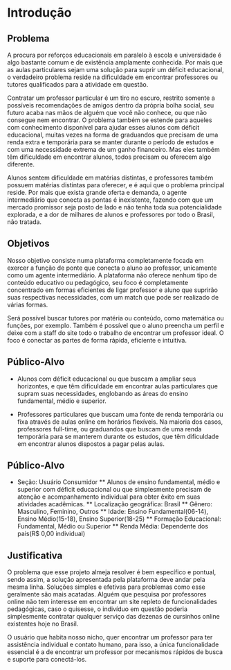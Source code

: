 # Introdução

## Problema
A procura por reforços educacionais em paralelo à escola e universidade é algo bastante comum e de existência amplamente conhecida. Por mais que as aulas particulares sejam uma solução para suprir um déficit educacional, o verdadeiro problema reside na dificuldade em encontrar professores ou tutores qualificados para a atividade em questão. 

Contratar um professor particular é um tiro no escuro, restrito somente a possíveis recomendações de amigos dentro da própria bolha social, seu futuro acaba nas mãos de alguém que você não conhece, ou que não consegue nem encontrar. O problema também se estende para aqueles com conhecimento disponível para ajudar esses alunos com déficit educacional, muitas vezes  na forma de graduandos que precisam de uma renda extra e temporária para se manter durante o período de estudos e com uma necessidade extrema de um ganho financeiro. Mas eles também têm dificuldade em encontrar alunos, todos precisam ou oferecem algo diferente. 

Alunos sentem dificuldade em matérias distintas, e professores também possuem matérias distintas para oferecer, e é aqui que o problema principal reside. Por mais que exista grande oferta e demanda, o agente intermediário que conecta as pontas é inexistente, fazendo com que um mercado promissor seja posto de lado e não tenha toda sua potencialidade explorada, e a dor de milhares de alunos e professores por todo o Brasil, não tratada.


## Objetivos 

Nosso objetivo consiste numa plataforma completamente focada em exercer a função de ponte que conecta o aluno ao professor, unicamente como um agente intermediário.
A plataforma não oferece nenhum tipo de conteúdo educativo ou pedagógico, seu foco é completamente concentrado em formas eficientes de ligar professor e aluno que suprirão suas respectivas necessidades, com um match que pode ser realizado de várias formas.

Será possível buscar tutores por matéria ou conteúdo, como matemática ou funções, por exemplo. Também é possível que o aluno preencha um perfil e deixe com a staff do site todo o trabalho de encontrar um professor ideal. O foco é conectar as partes de forma rápida, eficiente e intuitiva.


## Público-Alvo

- Alunos com déficit educacional ou que buscam a ampliar seus horizontes, e que têm dificuldade em encontrar aulas particulares que supram suas necessidades, englobando as áreas do ensino fundamental, médio e superior.

- Professores particulares que buscam uma fonte de renda temporária ou fixa através de aulas online em horários flexíveis. Na maioria dos casos, professores full-time, ou graduandos que buscam de uma renda temporária para se manterem durante os estudos, que têm dificuldade em encontrar alunos dispostos a pagar pelas aulas.


## Público-Alvo

- Seção: Usuário Consumidor
** Alunos de ensino fundamental, médio e superior com déficit educacional ou que simplesmente  precisam de atenção e acompanhamento individual para obter êxito em suas atividades acadêmicas. 
** Localização geográfica: Brasil
** Gênero: Masculino, Feminino, Outros
** Idade: Ensino Fundamental(06-14), Ensino Médio(15-18), Ensino Superior(18-25)
** Formação Educacional: Fundamental, Médio ou Superior
** Renda Média: Dependente dos pais(R$ 0,00 individual)



## Justificativa

O problema que esse projeto almeja resolver é bem específico e pontual, sendo assim, a solução apresentada pela plataforma deve andar pela mesma linha. Soluções simples e efetivas para problemas como esse geralmente são mais acatadas. Alguém que pesquisa por professores online não tem interesse em encontrar um site repleto de funcionalidades pedagógicas, caso o quisesse, o indivíduo em questão poderia simplesmente contratar qualquer serviço das dezenas de cursinhos online existentes hoje no Brasil.

O usuário que habita nosso nicho, quer encontrar um professor para ter assistência individual e contato humano, para isso, a única funcionalidade essencial é a de encontrar um professor por mecanismos rápidos de busca e suporte para conectá-los.

